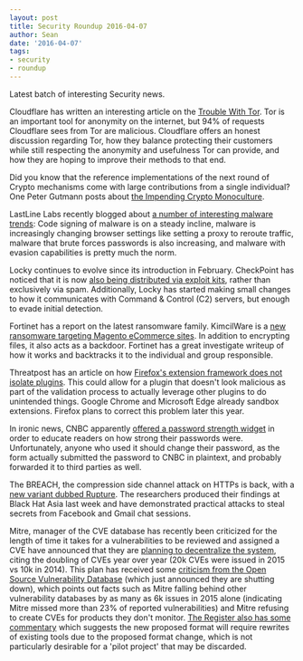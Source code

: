 ```yaml
---
layout: post
title: Security Roundup 2016-04-07
author: Sean
date: '2016-04-07'
tags:
- security
- roundup
---
```


Latest batch of interesting Security news.

Cloudflare has written an interesting article on the [Trouble With Tor](http://bit.ly/25z9hRj). Tor is an important tool for anonymity on the internet, but 94% of requests Cloudflare sees from Tor are malicious. Cloudflare offers an honest discussion regarding Tor, how they balance protecting their customers while still respecting the anonymity and usefulness Tor can provide, and how they are hoping to improve their methods to that end.

Did you know that the reference implementations of the next round of Crypto mechanisms come with large contributions from a single individual? One Peter Gutmann posts about [the Impending Crypto Monoculture](http://bit.ly/1RO852a).

LastLine Labs recently blogged about [a number of interesting malware trends](http://bit.ly/1SMF4XS): Code signing of malware is on a steady incline, malware is increasingly changing browser settings like setting a proxy to reroute traffic, malware that brute forces passwords is also increasing, and malware with evasion capabilities is pretty much the norm.

Locky continues to evolve since its introduction in February. CheckPoint has noticed that it is now [also being distributed via exploit kits](http://bit.ly/1Me9rr0), rather than exclusively via spam. Additionally, Locky has started making small changes to how it communicates with Command & Control (C2) servers, but enough to evade initial detection.

Fortinet has a report on the latest ransomware family. KimcilWare is a [new ransomware targeting Magento eCommerce sites](http://bit.ly/1quqQSk). In addition to encrypting files, it also acts as a backdoor. Fortinet has a great investigate writeup of how it works and backtracks it to the individual and group responsible.

Threatpost has an article on how [Firefox's extension framework does not isolate plugins](http://bit.ly/1qurGP5). This could allow for a plugin that doesn't look malicious as part of the validation process to actually leverage other plugins to do unintended things. Google Chrome and Microsoft Edge already sandbox extensions. Firefox plans to correct this problem later this year.

In ironic news, CNBC apparently [offered a password strength widget](http://bit.ly/1qslXK6) in order to educate readers on how strong their passwords were. Unfortunately, anyone who used it should change their password, as the form actually submitted the password to CNBC in plaintext, and probably forwarded it to third parties as well.

The BREACH, the compression side channel attack on HTTPs is back, with a [new variant dubbed Rupture](http://bit.ly/1REYzCZ>). The researchers produced their findings at Black Hat Asia last week and have demonstrated practical attacks to steal secrets from Facebook and Gmail chat sessions.

Mitre, manager of the CVE database has recently been criticized for the length of time it takes for a vulnerabilities to be reviewed and assigned a CVE have announced that they are [planning to decentralize the system](http://bit.ly/1WabRt7), citing the doubling of CVEs year over year (20k CVEs were issued in 2015 vs 10k in 2014). This plan has received some [criticism from the Open Source Vulnerability Database](http://bit.ly/1ozs8Kc) (which just announced they are shutting down), which points out facts such as Mitre falling behind other vulnerability databases by as many as 6k issues in 2015 alone (indicating Mitre missed more than 23% of reported vulnerabilities) and Mitre refusing to create CVEs for products they don't monitor. [The Register also has some commentary](http://bit.ly/1TCK5Vl) which suggests the new proposed format will require rewrites of existing tools due to the proposed format change, which is not particularly desirable for a 'pilot project' that may be discarded.
